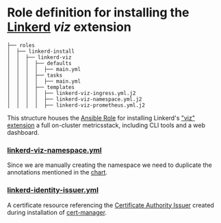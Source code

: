 # Role definition for installing the [Linkerd](https://linkerd.io/) *viz* extension

```
├── roles
│  ├── linkerd-install
│  │  ├── linkerd-viz
│  │  │  ├── defaults
│  │  │  │  ├── main.yml
│  │  │  ├── tasks 
│  │  │  │  ├── main.yml  
│  │  │  ├── templates
│  │  │  │  ├── linkerd-viz-ingress.yml.j2
│  │  │  │  ├── linkerd-viz-namespace.yml.j2
│  │  │  │  ├── linkerd-viz-prometheus.yml.j2
```

This structure houses the [Ansible Role](https://docs.ansible.com/ansible/latest/playbook_guide/playbooks_reuse_roles.html#roles) for installing Linkerd's ["viz" extension](https://linkerd.io/2.12/features/dashboard/) a full on-cluster metricsstack, including CLI tools and a web dashboard.

### [linkerd-viz-namespace.yml](templates/linkerd-namespace.yml.j2)

Since we are manually creating the namespace we need to duplicate the annotations mentioned in the [chart](https://github.com/linkerd/linkerd2/blob/main/viz/charts/linkerd-viz/templates/namespace.yaml).

### [linkerd-identity-issuer.yml](templates/linkerd-identity-issuer.yml.j2)

A certificate resource referencing the [Certificate Authority Issuer](../../cert-manager-install/templates/ca-issuer.yml.j2) created during installation of [cert-manager](../../cert-manager-install/README.md).







